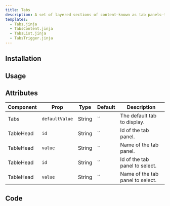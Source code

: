 ```yaml
---
title: Tabs
description: A set of layered sections of content—known as tab panels—that are displayed one at a time.
templates:
  - Tabs.jinja
  - TabsContent.jinja
  - TabsList.jinja
  - TabsTrigger.jinja
---
```



<TabPreview component="Tabs" template="examples/tabs.html"/>

<Prose>

## Installation

</Prose>

<Installation name="Tabs" component="tabs"/>

<Prose>

## Usage

</Prose>

<IncludeFile dir="docs/templates" file_name="examples/tabs.html"/>

<Prose>

## Attributes

| Component | Prop           | Type   | Default | Description                      |
|-----------|----------------|--------|---------|----------------------------------|
| Tabs      | `defaultValue` | String | ``      | The default tab to display.      |
| TableHead | `id`           | String | ``      | Id of the tab panel.             |
| TableHead | `value`        | String | ``      | Name of the tab panel.           |
| TableHead | `id`           | String | ``      | Id of the tab panel to select.   |
| TableHead | `value`        | String | ``      | Name of the tab panel to select. |

## Code

</Prose>

<IncludeComponents dir="tabs" :components="{{ metadata.templates }}" />


